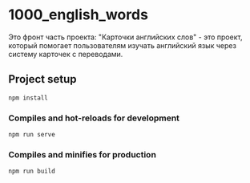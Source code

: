 # 1000_english_words
Это фронт часть проекта: "Карточки английских слов" - это проект, который помогает пользователям изучать английский язык через систему карточек с переводами.

## Project setup
```
npm install
```
### Compiles and hot-reloads for development
```
npm run serve
```
### Compiles and minifies for production
```
npm run build

